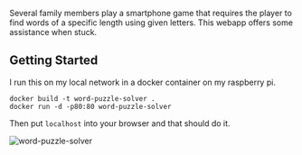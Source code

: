 Several family members play a smartphone game that requires the player to find words of a specific length using given letters. This webapp offers some assistance when stuck.

## Getting Started
I run this on my local network in a docker container on my raspberry pi.

```
docker build -t word-puzzle-solver .
docker run -d -p80:80 word-puzzle-solver
```

Then put `localhost` into your browser and that should do it.

![word-puzzle-solver](https://user-images.githubusercontent.com/5093063/160261542-6c135144-6bfa-4cc9-9874-ca8d6376e3b6.png)

